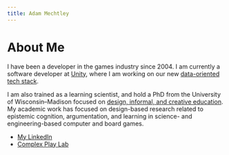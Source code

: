 ```yaml
---
title: Adam Mechtley
---
```


# About Me

I have been a developer in the games industry since 2004. I am currently a software developer at [Unity](https://unity3d.com/), where I am working on our new [data-oriented tech stack](https://unity.com/dots).

I am also trained as a learning scientist, and hold a PhD from the University of Wisconsin–Madison focused on [design, informal, and creative education](https://ci.education.wisc.edu/ci/research/digital-media). My academic work has focused on design-based research related to epistemic cognition, argumentation, and learning in science- and engineering-based computer and board games.

* [My LinkedIn](https://www.linkedin.com/in/adammechtley/)
* [Complex Play Lab](http://www.complexplay.org/)
